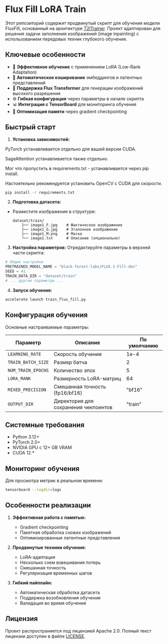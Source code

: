 # Flux Fill LoRA Train

Этот репозиторий содержит продвинутый скрипт для обучения модели FluxFill, основанный на архитектуре [T2ITrainer](https://github.com/lrzjason/T2ITrainer). Проект адаптирован для решения задачи заполнения изображений (image inpainting) с использованием передовых техник глубокого обучения.

## Ключевые особенности

- 🚀 **Эффективное обучение** с применением LoRA (Low-Rank Adaptation)
- 💾 **Автоматическое кэширование** эмбеддингов и латентных представлений
- 🌈 **Поддержка Flux Transformer** для генерации изображений высокого разрешения
- ⚙️ **Гибкая конфигурация** через параметры в начале скрипта
- 📊 **Интеграция с TensorBoard** для мониторинга обучения
- 🐇 **Оптимизация памяти** через gradient checkpointing

## Быстрый старт

1. **Установка зависимостей:**
   
PyTorch устанавливается отдельно для вашей версии CUDA.

SageAttention устанавливается также отдельно.

Мог что пропустить в requirements.txt - устанавливается через pip install.

Настоятельно рекомендуется установить OpenCV с CUDA для скорости.

```bash
pip install -r requirements.txt
```

2. **Подготовка датасета:**
- Разместите изображения в структуре:
  ```
  dataset/train/
      ├── image1_F.jpg    # Фактическое изображение
      ├── image1_G.jpg    # Эталонное изображение
      ├── image1_M.png    # Маска
      └── image1.txt      # Описание (опционально)
  ```

3. **Настройка параметров:**
Отредактируйте параметры в верхней части скрипта:
```python
# Общие настройки
PRETRAINED_MODEL_NAME = "black-forest-labs/FLUX.1-Fill-dev"
SEED = 41
TRAIN_DATA_DIR = "dataset/train"
# ... другие параметры ...
```

4. **Запуск обучения:**
```bash
accelerate launch train_flux_fill.py
```

## Конфигурация обучения

Основные настраиваемые параметры:

| Параметр | Описание | По умолчанию |
|----------|----------|--------------|
| `LEARNING_RATE` | Скорость обучения | 1e-4 |
| `TRAIN_BATCH_SIZE` | Размер батча | 2 |
| `NUM_TRAIN_EPOCHS` | Количество эпох | 5 |
| `LORA_RANK` | Размерность LoRA-матриц | 64 |
| `MIXED_PRECISION` | Смешанная точность (fp16/bf16) | "bf16" |
| `OUTPUT_DIR` | Директория для сохранения чекпоинтов | "train" |

## Системные требования

- Python 3.12+
- PyTorch 2.0+
- NVIDIA GPU с 12+ GB VRAM
- CUDA 12.*

## Мониторинг обучения

Для просмотра метрик в реальном времени:
```bash
tensorboard --logdir=logs
```

## Особенности реализации

1. **Эффективная работа с памятью:**
   - Gradient checkpointing
   - Пакетная обработка схожих изображений
   - Оптимизированные латентные представления

2. **Продвинутые техники обучения:**
   - LoRA-адаптация
   - Несколько схем взвешивания потерь
   - Смешанная точность
   - Регуляризация временных шагов

3. **Гибкий пайплайн:**
   - Автоматическая обработка датасета
   - Поддержка возобновления обучения
   - Валидация во время обучения

## Лицензия

Проект распространяется под лицензией Apache 2.0. Полный текст лицензии доступен в файле [LICENSE](LICENSE).
